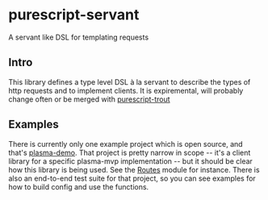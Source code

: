 # purescript-servant
A servant like DSL for templating requests

## Intro
This library defines a type level DSL à la servant to describe the types of http requests and to implement clients.
It is expiremental, will probably change often or be merged with [purescript-trout](https://github.com/owickstrom/purescript-trout)

## Examples
There is currently only one example project which is open source, and that's [plasma-demo](https://github.com/f-o-a-m/plasma-demo).
That project is pretty narrow in scope -- it's a client library for a specific plasma-mvp implementation -- but it should be clear
how this library is being used. See the [Routes](https://github.com/f-o-a-m/plasma-demo/blob/master/src/Plasma/Routes.purs) module for instance.
There is also an end-to-end test suite for that project, so you can see examples for how to build config and use the functions.
